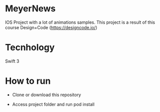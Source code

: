 # MeyerNews
IOS Project with a lot of animations samples. 
This project is a result of this course Design+Code (https://designcode.io/)

# Tecnhology
Swift 3

# How to run
 - Clone or download this repository
 
 - Access project folder and run pod install
 
